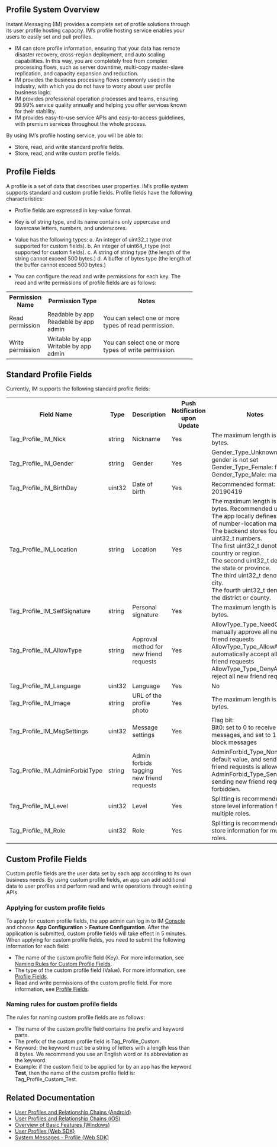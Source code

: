 ## Profile System Overview
Instant Messaging (IM) provides a complete set of profile solutions through its user profile hosting capacity. IM’s profile hosting service enables your users to easily set and pull profiles.
- IM can store profile information, ensuring that your data has remote disaster recovery, cross-region deployment, and auto scaling capabilities. In this way, you are completely free from complex processing flows, such as server downtime, multi-copy master-slave replication, and capacity expansion and reduction.
- IM provides the business processing flows commonly used in the industry, with which you do not have to worry about user profile business logic.
- IM provides professional operation processes and teams, ensuring 99.99% service quality annually and helping you offer services known for their stability.
- IM provides easy-to-use service APIs and easy-to-access guidelines, with premium services throughout the whole process.

By using IM’s profile hosting service, you will be able to:
- Store, read, and write standard profile fields.
- Store, read, and write custom profile fields.

## Profile Fields
 A profile is a set of data that describes user properties. IM’s profile system supports standard and custom profile fields. Profile fields have the following characteristics:
- Profile fields are expressed in key-value format.
- Key is of string type, and its name contains only uppercase and lowercase letters, numbers, and underscores.
- Value has the following types:
   a. An integer of uint32_t type (not supported for custom fields).
   b. An integer of uint64_t type (not supported for custom fields).
   c. A string of string type (the length of the string cannot exceed 500 bytes.)
   d. A buffer of bytes type (the length of the buffer cannot exceed 500 bytes.)

- You can configure the read and write permissions for each key. The read and write permissions of profile fields are as follows:

<table style="display:table;width:100%">
		<tbody>
			<tr>
			<th style="width:20%;">Permission Name</th>
				<th style="width:30%;">Permission Type</th>
				<th>Notes</th>
			</tr>
			<tr>
				<td>Read permission</td>
				<td>
					Readable by app<br>
					Readable by app admin<br>
				</td>
				<td>You can select one or more types of read permission.</td>
			</tr>
			<tr>
				<td>Write permission</td>
				<td>
					Writable by app<br>
					Writable by app admin<br>
				</td>
				<td>You can select one or more types of write permission.</td>
			</tr>
		</tbody>
	</table>

## Standard Profile Fields

Currently, IM supports the following standard profile fields:

<table style="display:table;width:100%">
		<tbody>
			<tr>
			<th style="width:15%;">Field Name</th>
				<th style="width:5%;">Type</th>
				<th style="width:10%;">Description</th>
				<th style="width:19%;">Push Notification upon Update</th>
				<th>Notes</th>
			</tr>
			<tr>
				<td>Tag_Profile_IM_Nick</td>
				<td>string</td>
				<td>Nickname</td>
				<td>Yes</td>
				<td>The maximum length is 500 bytes.</td>
			</tr>
			<tr>
				<td>Tag_Profile_IM_Gender</td>
				<td>string</td>
				<td>Gender</td>
				<td>Yes</td>
				<td>
					Gender_Type_Unknown: the gender is not set<br>
					Gender_Type_Female: female<br>
					Gender_Type_Male: male<br>
				</td>
			</tr>
			<tr>
				<td>Tag_Profile_IM_BirthDay</td>
				<td>uint32</td>
				<td>Date of birth</td>
				<td>Yes</td>
				<td>Recommended format: 20190419</td>
			</tr>
			<tr>
				<td>Tag_Profile_IM_Location</td>
				<td>string</td>
				<td>Location</td>
				<td>Yes</td>
				<td>
					The maximum length is 16 bytes. Recommended usage:<br>
					The app locally defines a set of number-location mappings.<br>
					The backend stores four uint32_t numbers.<br>
					The first uint32_t denotes the country or region.<br>
					The second uint32_t denotes the state or province.<br>
					The third uint32_t denotes the city.<br>
					The fourth uint32_t denotes the district or county.<br>
				</td>
			</tr>
			<tr>
				<td>Tag_Profile_IM_SelfSignature</td>
				<td>string</td>
				<td>Personal signature</td>
				<td>Yes</td>
				<td>The maximum length is 500 bytes.</td>
			</tr>
			<tr>
				<td>Tag_Profile_IM_AllowType</td>
				<td>string</td>
				<td>Approval method for new friend requests</td>
				<td>Yes</td>
				<td>
					AllowType_Type_NeedConfirm: manually approve all new friend requests<br>
					AllowType_Type_AllowAny: automatically accept all new friend requests<br>
					AllowType_Type_DenyAny: reject all new friend requests<br>
				</td>
			</tr>
			<tr>
				<td>Tag_Profile_IM_Language</td>
				<td>uint32</td>
				<td>Language</td>
				<td>Yes</td>
				<td>No</td>
			</tr>
			<tr>
				<td>Tag_Profile_IM_Image</td>
				<td>string</td>
				<td>URL of the profile photo</td>
				<td>Yes</td>
				<td>The maximum length is 500 bytes.</td>
			</tr>
			<tr>
				<td>Tag_Profile_IM_MsgSettings</td>
				<td>uint32</td>
				<td>Message settings</td>
				<td>Yes</td>
				<td>
					Flag bit:<br>
					Bit0: set to 0 to receive messages, and set to 1 to block messages<br>
				</td>
			</tr>
			<tr>
				<td>Tag_Profile_IM_AdminForbidType</td>
				<td>string</td>
				<td>Admin forbids tagging new friend requests</td>
				<td>Yes</td>
				<td>
					AdminForbid_Type_None: the default value, and sending new friend requests is allowed.<br>
					AdminForbid_Type_SendOut: sending new friend requests is forbidden.<br>
				</td>
			</tr>
			<tr>
				<td>Tag_Profile_IM_Level</td>
				<td>uint32</td>
				<td>Level</td>
				<td>Yes</td>
				<td>Splitting is recommended to store level information for multiple roles.</td>
			</tr>
			<tr>
				<td>Tag_Profile_IM_Role</td>
				<td>uint32</td>
				<td>Role</td>
				<td>Yes</td>
				<td>Splitting is recommended to store information for multiple roles.</td>
			</tr>
		</tbody>
	</table>

## Custom Profile Fields
Custom profile fields are the user data set by each app according to its own business needs. By using custom profile fields, an app can add additional data to user profiles and perform read and write operations through existing APIs.

### Applying for custom profile fields
To apply for custom profile fields, the app admin can log in to IM [Console](https://console.cloud.tencent.com/im) and choose **App Configuration** > **Feature Configuration**. After the application is submitted, custom profile fields will take effect in 5 minutes.
When applying for custom profile fields, you need to submit the following information for each field:
- The name of the custom profile field (Key). For more information, see [Naming Rules for Custom Profile Fields](#.E8.87.AA.E5.AE.9A.E4.B9.89.E8.B5.84.E6.96.99.E5.AD.97.E6.AE.B5.E7.9A.84.E5.91.BD.E5.90.8D.E8.A7.84.E8.8C.83).
- The type of the custom profile field (Value). For more information, see [Profile Fields](#.E8.B5.84.E6.96.99.E5.AD.97.E6.AE.B5).
- Read and write permissions of the custom profile field. For more information, see [Profile Fields](#.E8.B5.84.E6.96.99.E5.AD.97.E6.AE.B5).

### Naming rules for custom profile fields
The rules for naming custom profile fields are as follows:
- The name of the custom profile field contains the prefix and keyword parts.
- The prefix of the custom profile field is Tag_Profile_Custom.
- Keyword: the keyword must be a string of letters with a length less than 8 bytes. We recommend you use an English word or its abbreviation as the keyword.
- Example: if the custom field to be applied for by an app has the keyword **Test**, then the name of the custom profile field is: Tag_Profile_Custom_Test.

## Related Documentation

- [User Profiles and Relationship Chains (Android)](https://cloud.tencent.com/document/product/269/33926)
- [User Profiles and Relationship Chains (iOS)](https://cloud.tencent.com/document/product/269/33927)
- [Overview of Basic Features (Windows)](https://cloud.tencent.com/document/product/269/33490)
- [User Profiles (Web SDK)](https://cloud.tencent.com/document/product/269/1599)
- [System Messages - Profile (Web SDK)](https://cloud.tencent.com/document/product/269/5849)
